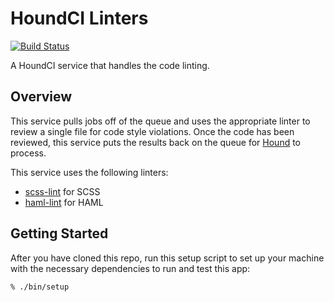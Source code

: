 # HoundCI Linters

[![Build Status](https://circleci.com/gh/houndci/linters.svg?style=svg)](https://circleci.com/gh/houndci/linters)

A HoundCI service that handles the code linting.

## Overview

This service pulls jobs off of the queue and uses the appropriate linter to
review a single file for code style violations. Once the code has been reviewed,
this service puts the results back on the queue for [Hound] to process.

This service uses the following linters:

  * [scss-lint](https://github.com/brigade/scss-lint) for SCSS
  * [haml-lint](https://github.com/brigade/haml-lint) for HAML

## Getting Started

After you have cloned this repo, run this setup script to set up your machine
with the necessary dependencies to run and test this app:

    % ./bin/setup

[Hound]: https://github.com/houndci/hound
